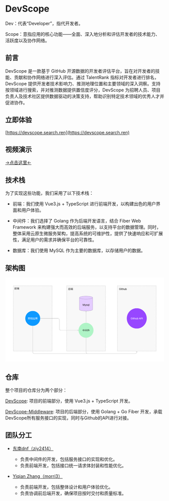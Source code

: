 # DevScope

Dev：代表“Developer”，指代开发者。

Scope：意指应用的核心功能——全面、深入地分析和评估开发者的技术能力、活跃度以及协作网络。

## 前言

DevScope 是一款基于 GitHub 开源数据的开发者评估平台，旨在对开发者的技能、贡献和协作网络进行深入评估。通过 TalentRank 指标对开发者进行排名，DevScope 提供开发者技术影响力、推测地理位置和主要领域的深入洞察。支持按领域进行搜索，并对推测数据提供置信度评分，DevScope 为招聘人员、项目负责人及技术社区提供数据驱动的决策支持，帮助识别特定技术领域的优秀人才并促进协作。

## 立即体验

[https://devscope.search.ren](https://devscope.search.ren)

## 视频演示

[->点击这里<-](https://www.bilibili.com/video/)

## 技术栈

为了实现这些功能，我们采用了以下技术栈：

- 前端：我们使用 Vue3.js + TypeScript 进行前端开发，以构建出色的用户界面和用户体验。

- 中间件：我们选择了 Golang 作为后端开发语言，结合 Fiber Web Framework 来构建强大而高效的后端服务，以支持平台的数据管理。同时，整体采用云原生微服务架构，提高系统的可维护性，提供了快速响应和可扩展性，满足用户的需求并确保平台的可靠性。

- 数据库：我们使用 MySQL 作为主要的数据库，以存储用户的数据。

## 架构图

![架构图](./platform.png)

## 仓库

整个项目的仓库分为两个部分：

[DevScope](https://github.com/DevScopeTeam/DevScope): 项目的前端部分，使用 Vue3.js + TypeScript 开发。

[DevScope-Middleware](https://github.com/DevScopeTeam/DevScope-Middleware): 项目的后端部分，使用 Golang + Go Fiber 开发，承载DevScope所有服务接口的实现，同时与Github的API进行对接。

## 团队分工

- [东南dnf（zjy2414）](https://github.com/zjy2414)

  - 负责中间件的开发，包括服务接口的实现和优化。
  - 负责前端开发，包括接口统一请求体封装和性能优化。

- [Yiqian Zhang（morri3）](https://github.com/morri3)
  
  - 负责前端开发，包括整体设计和用户体验优化。
  - 负责协调前后端开发，确保项目按时交付和质量标准。
